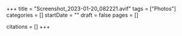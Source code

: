 +++
title = "Screenshot_2023-01-20_082221.avif"
tags = ["Photos"]
categories = []
startDate = ""
draft = false
pages = []

citations = []
+++
